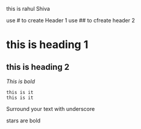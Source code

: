 this is rahul
Shiva

use # to create Header 1
use ## to cfreate header 2

# this is heading 1

## this is heading 2

_This is bold_


```
this is it 
this is it
```

Surround your text with underscore

stars are bold